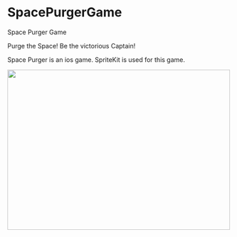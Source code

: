 # SpacePurgerGame
Space Purger Game

Purge the Space! Be the victorious Captain!

Space Purger is an ios game. SpriteKit is used for this game.


<img src="https://user-images.githubusercontent.com/94173500/205580064-a3a489e5-1321-48ae-b1ac-6d11de0270f6.png" width="500" height="360">

